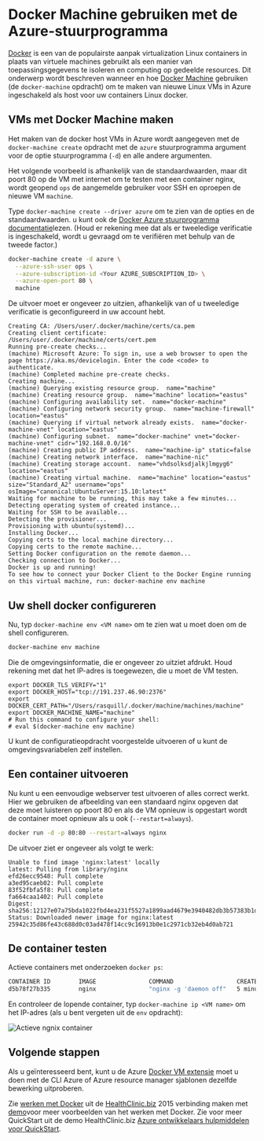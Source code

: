 <properties
    pageTitle="Docker hosts maken in Azure wordt aangegeven met Docker Machine | Microsoft Azure"
    description="Beschrijving gebruik van Docker Machine docker hosts maken in Azure wordt aangegeven."
    services="virtual-machines-linux"
    documentationCenter=""
    authors="squillace"
    manager="timlt"
    editor="tysonn"/>

<tags
    ms.service="virtual-machines-linux"
    ms.devlang="multiple"
    ms.topic="article"
    ms.tgt_pltfrm="vm-linux"
    ms.workload="infrastructure-services"
    ms.date="07/22/2016"
    ms.author="rasquill"/>

# <a name="use-docker-machine-with-the-azure-driver"></a>Docker Machine gebruiken met de Azure-stuurprogramma

[Docker](https://www.docker.com/) is een van de populairste aanpak virtualization Linux containers in plaats van virtuele machines gebruikt als een manier van toepassingsgegevens te isoleren en computing op gedeelde resources. Dit onderwerp wordt beschreven wanneer en hoe [Docker Machine](https://docs.docker.com/machine/) gebruiken (de `docker-machine` opdracht) om te maken van nieuwe Linux VMs in Azure ingeschakeld als host voor uw containers Linux docker.


## <a name="create-vms-with-docker-machine"></a>VMs met Docker Machine maken

Het maken van de docker host VMs in Azure wordt aangegeven met de `docker-machine create` opdracht met de `azure` stuurprogramma argument voor de optie stuurprogramma (`-d`) en alle andere argumenten. 

Het volgende voorbeeld is afhankelijk van de standaardwaarden, maar dit poort 80 op de VM met internet om te testen met een container nginx, wordt geopend `ops` de aangemelde gebruiker voor SSH en oproepen de nieuwe VM `machine`. 

Type `docker-machine create --driver azure` om te zien van de opties en de standaardwaarden. u kunt ook de [Docker Azure stuurprogramma documentatie](https://docs.docker.com/machine/drivers/azure/)lezen. (Houd er rekening mee dat als er tweeledige verificatie is ingeschakeld, wordt u gevraagd om te verifiëren met behulp van de tweede factor.)

```bash
docker-machine create -d azure \
  --azure-ssh-user ops \
  --azure-subscription-id <Your AZURE_SUBSCRIPTION_ID> \
  --azure-open-port 80 \
  machine
```

De uitvoer moet er ongeveer zo uitzien, afhankelijk van of u tweeledige verificatie is geconfigureerd in uw account hebt.

```
Creating CA: /Users/user/.docker/machine/certs/ca.pem
Creating client certificate: /Users/user/.docker/machine/certs/cert.pem
Running pre-create checks...
(machine) Microsoft Azure: To sign in, use a web browser to open the page https://aka.ms/devicelogin. Enter the code <code> to authenticate.
(machine) Completed machine pre-create checks.
Creating machine...
(machine) Querying existing resource group.  name="machine"
(machine) Creating resource group.  name="machine" location="eastus"
(machine) Configuring availability set.  name="docker-machine"
(machine) Configuring network security group.  name="machine-firewall" location="eastus"
(machine) Querying if virtual network already exists.  name="docker-machine-vnet" location="eastus"
(machine) Configuring subnet.  name="docker-machine" vnet="docker-machine-vnet" cidr="192.168.0.0/16"
(machine) Creating public IP address.  name="machine-ip" static=false
(machine) Creating network interface.  name="machine-nic"
(machine) Creating storage account.  name="vhdsolksdjalkjlmgyg6" location="eastus"
(machine) Creating virtual machine.  name="machine" location="eastus" size="Standard_A2" username="ops" osImage="canonical:UbuntuServer:15.10:latest"
Waiting for machine to be running, this may take a few minutes...
Detecting operating system of created instance...
Waiting for SSH to be available...
Detecting the provisioner...
Provisioning with ubuntu(systemd)...
Installing Docker...
Copying certs to the local machine directory...
Copying certs to the remote machine...
Setting Docker configuration on the remote daemon...
Checking connection to Docker...
Docker is up and running!
To see how to connect your Docker Client to the Docker Engine running on this virtual machine, run: docker-machine env machine
```

## <a name="configure-your-docker-shell"></a>Uw shell docker configureren

Nu, typ `docker-machine env <VM name>` om te zien wat u moet doen om de shell configureren. 

```bash
docker-machine env machine
```

Die de omgevingsinformatie, die er ongeveer zo uitziet afdrukt. Houd rekening met dat het IP-adres is toegewezen, die u moet de VM testen.

```
export DOCKER_TLS_VERIFY="1"
export DOCKER_HOST="tcp://191.237.46.90:2376"
export DOCKER_CERT_PATH="/Users/rasquill/.docker/machine/machines/machine"
export DOCKER_MACHINE_NAME="machine"
# Run this command to configure your shell:
# eval $(docker-machine env machine)
```

U kunt de configuratieopdracht voorgestelde uitvoeren of u kunt de omgevingsvariabelen zelf instellen. 

## <a name="run-a-container"></a>Een container uitvoeren

Nu kunt u een eenvoudige webserver test uitvoeren of alles correct werkt. Hier we gebruiken de afbeelding van een standaard nginx opgeven dat deze moet luisteren op poort 80 en als de VM opnieuw is opgestart wordt de container moet opnieuw als u ook (`--restart=always`). 

```bash
docker run -d -p 80:80 --restart=always nginx
```

De uitvoer ziet er ongeveer als volgt te werk:

```
Unable to find image 'nginx:latest' locally
latest: Pulling from library/nginx
efd26ecc9548: Pull complete
a3ed95caeb02: Pull complete
83f52fbfa5f8: Pull complete
fa664caa1402: Pull complete
Digest: sha256:12127e07a75bda1022fbd4ea231f5527a1899aad4679e3940482db3b57383b1d
Status: Downloaded newer image for nginx:latest
25942c35d86fe43c688d0c03ad478f14cc9c16913b0e1c2971cb32eb4d0ab721
```

## <a name="test-the-container"></a>De container testen

Actieve containers met onderzoeken `docker ps`:

```bash
CONTAINER ID        IMAGE               COMMAND                  CREATED             STATUS              PORTS                         NAMES
d5b78f27b335        nginx               "nginx -g 'daemon off"   5 minutes ago       Up 5 minutes        0.0.0.0:80->80/tcp, 443/tcp   goofy_mahavira
```

En controleer de lopende container, typ `docker-machine ip <VM name>` om het IP-adres (als u bent vergeten uit de `env` opdracht):

![Actieve ngnix container](./media/virtual-machines-linux-docker-machine/nginxsuccess.png)

## <a name="next-steps"></a>Volgende stappen

Als u geïnteresseerd bent, kunt u de Azure [Docker VM extensie](virtual-machines-linux-dockerextension.md) moet u doen met de CLI Azure of Azure resource manager sjablonen dezelfde bewerking uitproberen. 

Zie [werken met Docker](https://github.com/Microsoft/HealthClinic.biz/wiki/Working-with-Docker) uit de [HealthClinic.biz](https://github.com/Microsoft/HealthClinic.biz) 2015 verbinding maken met [demo](https://blogs.msdn.microsoft.com/visualstudio/2015/12/08/connectdemos-2015-healthclinic-biz/)voor meer voorbeelden van het werken met Docker. Zie voor meer QuickStart uit de demo HealthClinic.biz [Azure ontwikkelaars hulpmiddelen voor QuickStart](https://github.com/Microsoft/HealthClinic.biz/wiki/Azure-Developer-Tools-Quickstarts).


